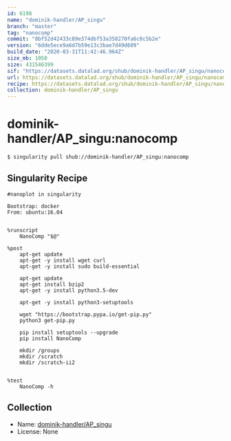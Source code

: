```yaml
---
id: 6198
name: "dominik-handler/AP_singu"
branch: "master"
tag: "nanocomp"
commit: "8bf52d42433c89e374dbf53a358270fa6c8c5b2e"
version: "6dde5ece9a6d7b59e13c3bae7d49d609"
build_date: "2020-03-31T11:42:46.964Z"
size_mb: 1050
size: 431546399
sif: "https://datasets.datalad.org/shub/dominik-handler/AP_singu/nanocomp/2020-03-31-8bf52d42-6dde5ece/6dde5ece9a6d7b59e13c3bae7d49d609.simg"
url: https://datasets.datalad.org/shub/dominik-handler/AP_singu/nanocomp/2020-03-31-8bf52d42-6dde5ece/
recipe: https://datasets.datalad.org/shub/dominik-handler/AP_singu/nanocomp/2020-03-31-8bf52d42-6dde5ece/Singularity
collection: dominik-handler/AP_singu
---
```


# dominik-handler/AP_singu:nanocomp

```bash
$ singularity pull shub://dominik-handler/AP_singu:nanocomp
```

## Singularity Recipe

```singularity
#nanoplot in singularity

Bootstrap: docker
From: ubuntu:16.04


%runscript
    NanoComp "$@"

%post
    apt-get update
    apt-get -y install wget curl
    apt-get -y install sudo build-essential

    apt-get update
    apt-get install bzip2
    apt-get -y install python3.5-dev

    apt-get -y install python3-setuptools
    
    wget "https://bootstrap.pypa.io/get-pip.py" 
    python3 get-pip.py

    pip install setuptools --upgrade
    pip install NanoComp
    
    mkdir /groups
    mkdir /scratch
    mkdir /scratch-ii2


%test
    NanoComp -h
```

## Collection

 - Name: [dominik-handler/AP_singu](https://github.com/dominik-handler/AP_singu)
 - License: None

